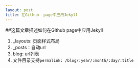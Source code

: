 ```yaml
---
layout: post
title: 在Github  page中应用Jekyll
---
```


##这篇文章描述如何在Github  page中应用Jekyll

1. _layouts: 页面样式布局
2. _posts：自动url
3. blog: url列表
4. 文件目录支持`permalink: /blog/:year/:month/:day/:title`
